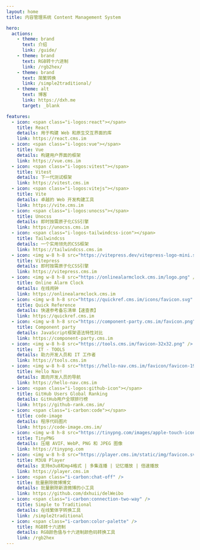 ```yaml
---
layout: home
title: 内容管理系统 Content Management System

hero:
  actions:
    - theme: brand
      text: 介绍
      link: /guide/
    - theme: brand
      text: RGB转十六进制
      link: /rgb2hex/
    - theme: brand
      text: 简繁转换
      link: /simple2traditional/
    - theme: alt
      text: 博客
      link: https://dxh.me
      target: _blank

features:
  - icon: <span class="i-logos:react"></span>
    title: React
    details: 用于构建 Web 和原生交互界面的库
    link: https://react.cms.im
  - icon: <span class="i-logos:vue"></span>
    title: Vue
    details: 构建用户界面的框架
    link: https://vue.cms.im
  - icon: <span class="i-logos:vitest"></span>
    title: Vitest
    details: 下一代测试框架
    link: https://vitest.cms.im
  - icon: <span class="i-logos:vitejs"></span>
    title: Vite
    details: 卓越的 Web 开发构建工具
    link: https://vite.cms.im
  - icon: <span class="i-logos:unocss"></span>
    title: Unocss
    details: 即时按需原子化CSS引擎
    link: https://unocss.cms.im
  - icon: <span class="i-logos-tailwindcss-icon"></span>
    title: Tailwindcss
    details: 一个实用领先的CSS框架
    link: https://tailwindcss.cms.im
  - icon: <img w-8 h-8 src="https://vitepress.dev/vitepress-logo-mini.svg" />
    title: Vitepress
    details: 即时按需原子化CSS引擎
    link: https://vitepress.cms.im
  - icon: <img w-8 h-8 src="https://onlinealarmclock.cms.im/logo.png" />
    title: Online Alarm Clock
    details: 在线闹钟
    link: https://onlinealarmclock.cms.im
  - icon: <img w-8 h-8 src="https://quickref.cms.im/icons/favicon.svg" />
    title: Quick Reference
    details: 快速参考备忘清单【速查表】
    link: https://quickref.cms.im
  - icon: <img w-8 h-8 src="https://component-party.cms.im/favicon.png" />
    title: Component party
    details: JavaScript框架语法特性对比
    link: https://component-party.cms.im
  - icon: <img w-8 h-8 src="https://tools.cms.im/favicon-32x32.png" />
    title:  IT - TOOLS
    details: 助力开发人员和 IT 工作者
    link: https://tools.cms.im
  - icon: <img w-8 h-8 src="https://hello-nav.cms.im/favicon/favicon-192.png" />
    title: Hello Nav!
    details: 面向开发人员的导航
    link: https://hello-nav.cms.im
  - icon: <span class="i-logos:github-icon"></span>
    title: GitHub Users Global Ranking
    details: GitHub用户全球排行榜
    link: https://github-rank.cms.im/
  - icon: <span class="i-carbon:code"></span>
    title: code-image
    details: 程序代码图片
    link: https://code-image.cms.im/
  - icon: <img w-8 h-8 src="https://tinypng.com/images/apple-touch-icon.png" />
    title: TinyPNG
    details: 压缩 AVIF、WebP、PNG 和 JPEG 图像
    link: https://tinypng.com
  - icon: <img w-8 h-8 src="https://player.cms.im/static/img/favicon.svg" />
    title: M3U8 Player
    details: 支持m3u8和mp4格式 | 多集连播 | 记忆播放 | 倍速播放
    link: https://player.cms.im
  - icon: <span class="i-carbon:chat-off" />
    title: 批量删除微博博文
    details: 批量删除新浪微博的小工具
    link: https://github.com/dxhuii/delWeibo
  - icon: <span class="i-carbon:connection-two-way" />
    title: Simple to Traditional
    details: 在线繁体字转换工具
    link: /simple2traditional
  - icon: <span class="i-carbon:color-palette" />
    title: RGB转十六进制
    details: RGB颜色值与十六进制颜色码转换工具
    link: /rgb2hex
---
```

